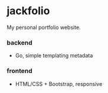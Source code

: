 # jackfolio
My personal portfolio website.

### backend
- Go, simple templating metadata

### frontend
- HTML/CSS + Bootstrap, responsive
